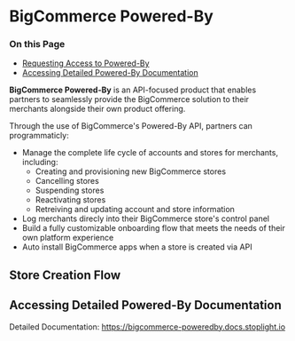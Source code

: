 # BigCommerce Powered-By

<div class="otp" id="no-index">

### On this Page
	
- [Requesting Access to Powered-By](#requesting-access-to-powered-by)
- [Accessing Detailed Powered-By Documentation](#accessing-detailed-powered-by-documentation)
  
</div>

**BigCommerce Powered-By** is an API-focused product that enables partners to seamlessly provide the BigCommerce solution to their merchants alongside their own product offering. 

Through the use of BigCommerce's Powered-By API, partners can programmaticly:
* Manage the complete life cycle of accounts and stores for merchants, including: 
	* Creating and provisioning new BigCommerce stores
	* Cancelling stores
	* Suspending stores
	* Reactivating stores
	* Retreiving and updating account and store information
* Log merchants direcly into their BigCommerce store's control panel
* Build a fully customizable onboarding flow that meets the needs of their own platform experience
* Auto install BigCommerce apps when a store is created via API

## Store Creation Flow


## Accessing Detailed Powered-By Documentation


Detailed Documentation: https://bigcommerce-poweredby.docs.stoplight.io


